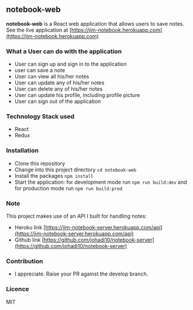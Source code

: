 ## notebook-web
 **notebook-web** is a React web application that allows users to save notes. See the live application at
 [https://jim-notebook.herokuapp.com](https://jim-notebook.herokuapp.com)
### What a User can do with the application
- User can sign up and sign in to the application
- user can save a note
- User can view all his/her notes
- User can update any of his/her notes
- User can delete any of his/her notes
- User can update his profile, including profile picture
- User can sign out of the application

### Technology Stack used
- React
- Redux
### Installation
- Clone this repository
- Change into this project directory `cd notebook-web`
- Install the packages `npm install`
- Start the application: for development mode run `npm run build:dev` and for production mode run `npm run build:prod` 

### Note
This project makes use of an API I built for handling notes:
- Heroku link [https://jim-notebook-server.herokuapp.com/api](https://jim-notebook-server.herokuapp.com/api)
- Github link [https://github.com/johadi10/notebook-server](https://github.com/johadi10/notebook-server)

### Contribution
- I appreciate. Raise your PR against the develop branch.
### Licence
MIT

 
